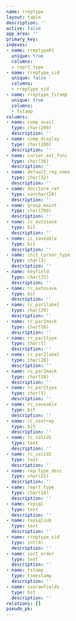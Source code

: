 ```yaml
---
name: rreptype
layout: table
description: ''
active: false
app_area: ''
primary_key: 
indexes:
- name: rreptype01
  unique: true
  columns:
  - reprt_type
- name: rreptype_sid
  unique: false
  columns:
  - rreptype_sid
- name: rreptype_tstamp
  unique: true
  columns:
  - tstamp
columns:
- name: comp_avail
  type: char(200)
  description: ''
- name: comp_display
  type: char(200)
  description: ''
- name: cursor_ext_func
  type: char(36)
  description: ''
- name: default_rep_name
  type: char(32)
  description: ''
- name: docstore_ref
  type: varchar(20)
  description: ''
- name: group_maint
  type: char(200)
  description: ''
- name: ic_autosave
  type: bit
  description: ''
- name: ic_saveable
  type: bit
  description: ''
- name: init_cursor_type
  type: char(3)
  description: ''
- name: keyfield
  type: char(25)
  description: ''
- name: rc_autosave
  type: bit
  description: ''
- name: rc_par1label
  type: char(20)
  description: ''
- name: rc_par1mask
  type: char(10)
  description: ''
- name: rc_par1type
  type: char(1)
  description: ''
- name: rc_par2label
  type: char(20)
  description: ''
- name: rc_par2mask
  type: char(10)
  description: ''
- name: rc_par2type
  type: char(1)
  description: ''
- name: rc_saveable
  type: bit
  description: ''
- name: rc_userrep
  type: bit
  description: ''
- name: rc_valid1
  type: text
  description: ''
- name: rc_valid2
  type: text
  description: ''
- name: rep_type_desc
  type: char(25)
  description: ''
- name: reprt_type
  type: char(10)
  description: ''
- name: repsql
  type: text
  description: ''
- name: repsqlsub
  type: text
  description: ''
- name: rreptype_sid
  type: int(4)
  description: ''
- name: sort_order
  type: text
  description: ''
- name: tstamp
  type: timestamp
  description: ''
- name: userawfields
  type: bit
  description: ''
relations: []
pseudo_pk: 
---
```


